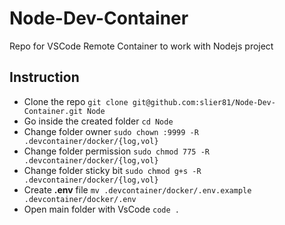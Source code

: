 # Node-Dev-Container
Repo for VSCode Remote Container to work with Nodejs project

## Instruction
- Clone the repo `git clone git@github.com:slier81/Node-Dev-Container.git Node`
- Go inside the created folder `cd Node`
- Change folder owner `sudo chown :9999 -R .devcontainer/docker/{log,vol}`  
- Change folder permission `sudo chmod 775 -R .devcontainer/docker/{log,vol}`  
- Change folder sticky bit `sudo chmod g+s -R .devcontainer/docker/{log,vol}`  
- Create **.env** file `mv .devcontainer/docker/.env.example .devcontainer/docker/.env`  
- Open main folder with VsCode `code .`
